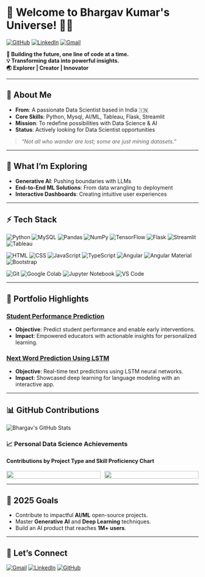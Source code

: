 # 🌟 **Welcome to Bhargav Kumar's Universe!** 👨‍💻

[![GitHub](https://img.shields.io/badge/-GitHub-181717?style=flat&logo=github&logoColor=white)](https://github.com/Bhargavml) 
[![LinkedIn](https://img.shields.io/badge/-LinkedIn-0077B5?style=flat&logo=linkedin&logoColor=white)](https://www.linkedin.com/in/kbhargavkumar/) 
[![Gmail](https://img.shields.io/badge/-Email-D14836?style=flat&logo=gmail&logoColor=white)](mailto:kbhargavds@gmail.com)


**🚀 Building the future, one line of code at a time.**  
**💡 Transforming data into powerful insights.**  
**🌏 Explorer | Creator | Innovator**  

---

## 🧠 **About Me**
- **From**: A passionate Data Scientist based in India 🇮🇳  
- **Core Skills**: Python, Mysql, AI/ML, Tableau, Flask, Streamlit  
- **Mission**: To redefine possibilities with Data Science & AI  
- **Status**: Actively looking for Data Scientist opportunities  

> _“Not all who wander are lost; some are just mining datasets.”_

---

## 🔭 **What I’m Exploring**
- **Generative AI**: Pushing boundaries with LLMs  
- **End-to-End ML Solutions**: From data wrangling to deployment  
- **Interactive Dashboards**: Creating intuitive user experiences  

---

## ⚡ **Tech Stack**
![Python](https://img.shields.io/badge/Python-3776AB?style=flat&logo=python&logoColor=white) ![MySQL](https://img.shields.io/badge/MySQL-4479A1?style=flat&logo=mysql&logoColor=white) ![Pandas](https://img.shields.io/badge/Pandas-150458?style=flat&logo=pandas&logoColor=white) ![NumPy](https://img.shields.io/badge/NumPy-013243?style=flat&logo=numpy&logoColor=white) ![TensorFlow](https://img.shields.io/badge/TensorFlow-FF6F00?style=flat&logo=tensorflow&logoColor=white) ![Flask](https://img.shields.io/badge/Flask-000000?style=flat&logo=flask&logoColor=white) ![Streamlit](https://img.shields.io/badge/Streamlit-FF4B4B?style=flat&logo=streamlit&logoColor=white) ![Tableau](https://img.shields.io/badge/Tableau-E97627?style=flat&logo=tableau&logoColor=white)

![HTML](https://img.shields.io/badge/HTML-E34F26?style=flat&logo=html5&logoColor=white) ![CSS](https://img.shields.io/badge/CSS-1572B6?style=flat&logo=css3&logoColor=white) ![JavaScript](https://img.shields.io/badge/JavaScript-F7DF1E?style=flat&logo=javascript&logoColor=black) ![TypeScript](https://img.shields.io/badge/TypeScript-3178C6?style=flat&logo=typescript&logoColor=white) ![Angular](https://img.shields.io/badge/Angular-E23237?style=flat&logo=angular&logoColor=white) ![Angular Material](https://img.shields.io/badge/Angular_Material-00796B?style=flat&logo=angular&logoColor=white) ![Bootstrap](https://img.shields.io/badge/Bootstrap-563D7C?style=flat&logo=bootstrap&logoColor=white)

![Git](https://img.shields.io/badge/Git-F05032?style=flat&logo=git&logoColor=white) ![Google Colab](https://img.shields.io/badge/Google_Colab-F9AB00?style=flat&logo=googlecolab&logoColor=white) ![Jupyter Notebook](https://img.shields.io/badge/Jupyter_Notebook-F37626?style=flat&logo=jupyter&logoColor=white) ![VS Code](https://img.shields.io/badge/VS_Code-0078D4?style=flat&logo=visualstudiocode&logoColor=white)


---

## 🌟 **Portfolio Highlights**
### [Student Performance Prediction](https://github.com/Bhargavml/student-performance-prediction)
- **Objective**: Predict student performance and enable early interventions.  
- **Impact**: Empowered educators with actionable insights for personalized learning.  

### [Next Word Prediction Using LSTM](https://github.com/Bhargavml/next-word-prediction)
- **Objective**: Real-time text predictions using LSTM neural networks.  
- **Impact**: Showcased deep learning for language modeling with an interactive app.  

---

## 📊 **GitHub Contributions**
![Bhargav's GitHub Stats](https://github-readme-stats.vercel.app/api?username=Bhargavml&show_icons=true&theme=react)

### 📈 **Personal Data Science Achievements**

#### Contributions by Project Type and Skill Proficiency Chart
<div style="display: flex; justify-content: space-between; gap: 2%;">
  <div style="flex: 1; text-align: center;">
    <img src="https://quickchart.io/chart?c=%7Btype%3A'doughnut'%2Cdata%3A%7Blabels%3A%5B'Machine%20Learning'%2C'Deep%20Learning'%2C'NLP'%2C'Web%20Apps'%5D%2Cdatasets%3A%5B%7Bdata%3A%5B40%2C30%2C20%2C10%5D%7D%5D%7D%2Coptions%3A%7Bplugins%3A%7Blegend%3A%7Bposition%3A'bottom'%7D%7D%7D%7D" width="100%" />
  </div>
  <div style="flex: 1; text-align: center;">
    <img src="https://quickchart.io/chart?c=%7Btype%3A'radar'%2Cdata%3A%7Blabels%3A%5B'Python'%2C'SQL'%2C'NLP'%2C'Expert%20Deep%20Learning'%2C'Visualization'%5D%2Cdatasets%3A%5B%7Blabel%3A'Skill%20Level'%2Cdata%3A%5B90%2C80%2C85%2C75%2C70%5D%7D%5D%7D%2Coptions%3A%7Bscales%3A%7Br%3A%7BangleLines%3A%7Bcolor%3A'%23ccc'%7D%2Cgrid%3A%7Bcolor%3A'%23eee'%7D%7D%7D%7D%7D" width="100%" />
  </div>
</div>






---

## 🎯 **2025 Goals**
- Contribute to impactful **AI/ML** open-source projects.  
- Master **Generative AI** and **Deep Learning** techniques.  
- Build an AI product that reaches **1M+ users**.  

---
## 🚀 **Let’s Connect**
[![Gmail](https://img.shields.io/badge/-kbhargavds%40gmail.com-D14836?style=flat&logo=gmail&logoColor=white)](mailto:kbhargavds@gmail.com) 
[![LinkedIn](https://img.shields.io/badge/-LinkedIn-0077B5?style=flat&logo=linkedin&logoColor=white)](https://www.linkedin.com/in/kbhargavkumar/) 
[![GitHub](https://img.shields.io/badge/-GitHub-181717?style=flat&logo=github&logoColor=white)](https://github.com/Bhargavml)

